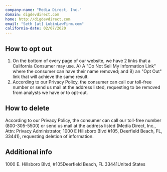 ```yaml
---
company-name: "Media Direct, Inc."
domain: digdevdirect.com
home: http://digdevdirect.com
email: "Seth [at] LubinLawFirm.com"
california-date: 02/07/2020
---
```

## How to opt out


1. On the bottom of every page of our website, we have 2 links that a California Consumer may use. A) A "Do Not Sell My Information Link" where the consumer can have their name removed; and B) an "Opt Out" link that will achieve the same result. 
2. According to our Privacy Policy, the consumer can call our toll-free number or send us mail at the address listed, requesting to be removed from analysts we have or to opt-out.

## How to delete


According to our Privacy Policy, the consumer can call our toll-free number (800-305-5500) or send us mail at the address listed (Media Direct, Inc., Attn: Privacy Administrator, 1000 E Hillsboro Blvd #105, Deerfield Beach, FL, 33441), requesting deletion of information.

## Additional info




1000 E. Hillsboro Blvd, #105Deerfield Beach, FL 33441United States













